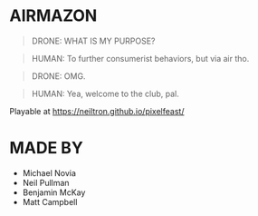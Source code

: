 # AIRMAZON

> DRONE: WHAT IS MY PURPOSE?

> HUMAN: To further consumerist behaviors, but via air tho.

> DRONE: OMG.

> HUMAN: Yea, welcome to the club, pal.

Playable at https://neiltron.github.io/pixelfeast/

# MADE BY

- Michael Novia
- Neil Pullman
- Benjamin McKay
- Matt Campbell
